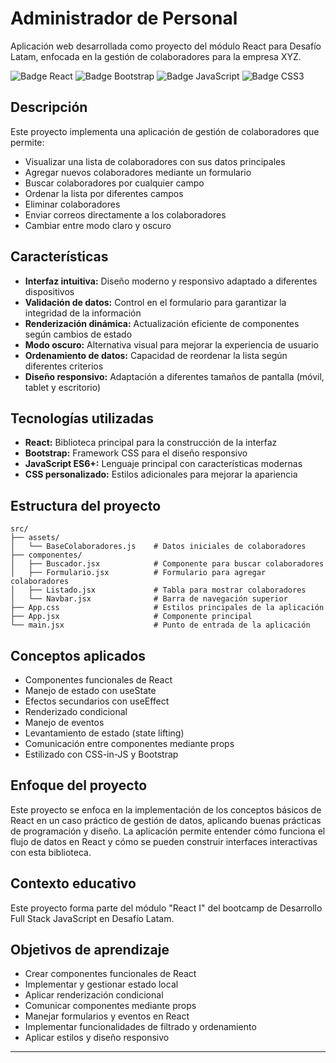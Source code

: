 # Administrador de Personal

Aplicación web desarrollada como proyecto del módulo React para Desafío Latam, enfocada en la gestión de colaboradores para la empresa XYZ.

![Badge React](https://img.shields.io/badge/React-61DAFB?style=flat&logo=react&logoColor=black)
![Badge Bootstrap](https://img.shields.io/badge/Bootstrap-7952B3?style=flat&logo=bootstrap&logoColor=white)
![Badge JavaScript](https://img.shields.io/badge/JavaScript-F7DF1E?style=flat&logo=javascript&logoColor=black)
![Badge CSS3](https://img.shields.io/badge/CSS3-1572B6?style=flat&logo=css3&logoColor=white)

## Descripción

Este proyecto implementa una aplicación de gestión de colaboradores que permite:

- Visualizar una lista de colaboradores con sus datos principales
- Agregar nuevos colaboradores mediante un formulario
- Buscar colaboradores por cualquier campo
- Ordenar la lista por diferentes campos
- Eliminar colaboradores
- Enviar correos directamente a los colaboradores
- Cambiar entre modo claro y oscuro

## Características

- **Interfaz intuitiva:** Diseño moderno y responsivo adaptado a diferentes dispositivos
- **Validación de datos:** Control en el formulario para garantizar la integridad de la información
- **Renderización dinámica:** Actualización eficiente de componentes según cambios de estado
- **Modo oscuro:** Alternativa visual para mejorar la experiencia de usuario
- **Ordenamiento de datos:** Capacidad de reordenar la lista según diferentes criterios
- **Diseño responsivo:** Adaptación a diferentes tamaños de pantalla (móvil, tablet y escritorio)

## Tecnologías utilizadas

- **React:** Biblioteca principal para la construcción de la interfaz
- **Bootstrap:** Framework CSS para el diseño responsivo
- **JavaScript ES6+:** Lenguaje principal con características modernas
- **CSS personalizado:** Estilos adicionales para mejorar la apariencia

## Estructura del proyecto

```
src/
├── assets/
│   └── BaseColaboradores.js    # Datos iniciales de colaboradores
├── componentes/
│   ├── Buscador.jsx            # Componente para buscar colaboradores
│   ├── Formulario.jsx          # Formulario para agregar colaboradores
│   ├── Listado.jsx             # Tabla para mostrar colaboradores
│   └── Navbar.jsx              # Barra de navegación superior
├── App.css                     # Estilos principales de la aplicación
├── App.jsx                     # Componente principal
└── main.jsx                    # Punto de entrada de la aplicación
```

## Conceptos aplicados

- Componentes funcionales de React
- Manejo de estado con useState
- Efectos secundarios con useEffect
- Renderizado condicional
- Manejo de eventos
- Levantamiento de estado (state lifting)
- Comunicación entre componentes mediante props
- Estilizado con CSS-in-JS y Bootstrap

## Enfoque del proyecto

Este proyecto se enfoca en la implementación de los conceptos básicos de React en un caso práctico de gestión de datos, aplicando buenas prácticas de programación y diseño. La aplicación permite entender cómo funciona el flujo de datos en React y cómo se pueden construir interfaces interactivas con esta biblioteca.

## Contexto educativo

Este proyecto forma parte del módulo "React I" del bootcamp de Desarrollo Full Stack JavaScript en Desafío Latam.

## Objetivos de aprendizaje

- Crear componentes funcionales de React
- Implementar y gestionar estado local
- Aplicar renderización condicional
- Comunicar componentes mediante props
- Manejar formularios y eventos en React
- Implementar funcionalidades de filtrado y ordenamiento
- Aplicar estilos y diseño responsivo

---